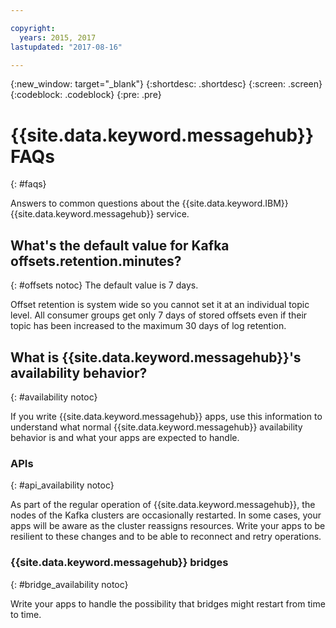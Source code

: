 ```yaml
---

copyright:
  years: 2015, 2017
lastupdated: "2017-08-16"

---
```


{:new_window: target="_blank"}
{:shortdesc: .shortdesc}
{:screen: .screen}
{:codeblock: .codeblock}
{:pre: .pre}

# {{site.data.keyword.messagehub}} FAQs
{: #faqs}

Answers to common questions about the {{site.data.keyword.IBM}} {{site.data.keyword.messagehub}} service.

## What's the default value for Kafka offsets.retention.minutes?
{: #offsets notoc}
The default value is 7 days. 

Offset retention is system wide so you cannot set it at an individual topic level. All consumer groups get only 7 days of stored offsets even if their topic has been increased to the maximum 30 days of log retention. 

## What is {{site.data.keyword.messagehub}}'s availability behavior?
{: #availability notoc}

If you write {{site.data.keyword.messagehub}} apps, use this information to understand what normal {{site.data.keyword.messagehub}} availability behavior is and what your apps are expected to handle.

### APIs
{: #api_availability notoc}

As part of the regular operation of {{site.data.keyword.messagehub}}, the nodes of the Kafka clusters are occasionally restarted.
In some cases, your apps will be aware as the cluster reassigns resources. Write your apps to be resilient
to these changes and to be able to reconnect and retry operations.

### {{site.data.keyword.messagehub}} bridges
{: #bridge_availability notoc}

Write your apps to handle the possibility that bridges might restart from time to time.
